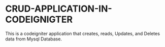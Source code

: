 # CRUD-APPLICATION-IN-CODEIGNIGTER
This is a codeigniter application that creates, reads, Updates, and Deletes data from Mysql Database.
